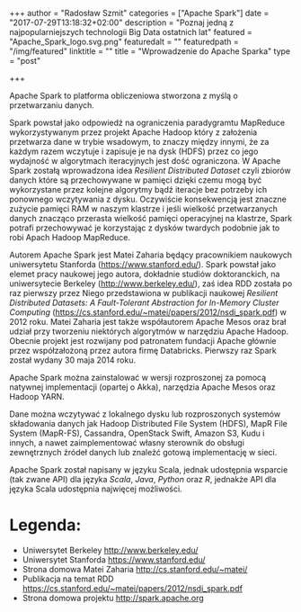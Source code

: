 +++
author = "Radosław Szmit"
categories = ["Apache Spark"]
date = "2017-07-29T13:18:32+02:00"
description = "Poznaj jedną z najpopularniejszych technologii Big Data ostatnich lat"
featured = "Apache_Spark_logo.svg.png"
featuredalt = ""
featuredpath = "/img/featured"
linktitle = ""
title = "Wprowadzenie do Apache Sparka"
type = "post"

+++

Apache Spark to platforma obliczeniowa stworzona z myślą o przetwarzaniu danych.

Spark powstał jako odpowiedź na ograniczenia paradygramtu MapReduce wykorzystywanym przez projekt Apache Hadoop który z założenia przetwarza dane w trybie wsadowym, to znaczy między innymi, że za każdym razem wczytuje i zapisuje je na dysk (HDFS) przez co jego wydajność w algorytmach iteracyjnych jest dość ograniczona. W Apache Spark zostałą wprowadzona idea *Resilient Distributed Dataset* czyli zbiorów danych które są przechowywane w pamięci dzięki czemu mogą być wykorzystane przez kolejne algorytmy bądź iteracje bez potrzeby ich ponownego wczytywania z dysku. Oczywiście konsekwencją jest znaczne zużycie pamięci RAM w naszym klastrze i jeśli wielkość przetwarzanych danych znacząco przerasta wielkość pamięci operacyjnej na klastrze, Spark potrafi przechowywać je korzystając z dysków twardych podobnie jak to robi Apach Hadoop MapReduce.

Autorem Apache Spark jest Matei Zaharia będący pracownikiem naukowych uniwersytetu Stanforda (https://www.stanford.edu/). Spark powstał jako elemet pracy naukowej jego autora, dokładnie studiów doktoranckich, na uniwersytecie Berkeley (http://www.berkeley.edu/), zaś idea RDD została po raz pierwszy przez Niego przedstawiona w publikacji naukowej *Resilient Distributed Datasets: A Fault-Tolerant Abstraction for In-Memory Cluster Computing* (https://cs.stanford.edu/~matei/papers/2012/nsdi_spark.pdf) w 2012 roku. Matei Zaharia jest także współautorem Apache Mesos oraz brał udział przy tworzeniu niektórych algorytmów w narzędziu Apache Hadoop. Obecnie projekt jest rozwijany pod patronatem fundacji Apache głównie przez współzałożoną przez autora firmę Databricks. Pierwszy raz Spark został wydany 30 maja 2014 roku.

Apache Spark można zainstalować w wersji rozproszonej za pomocą natywnej implementacji (opartej o Akka), narzędzia Apache Mesos oraz Hadoop YARN.

Dane można wczytywać z lokalnego dysku lub rozproszonych systemów składowania danych jak Hadoop Distributed File System (HDFS), MapR File System (MapR-FS), Cassandra, OpenStack Swift, Amazon S3, Kudu i innych, a nawet zaimplementować własny sterownik do obsługi zewnętrznych źródeł danych lub znaleźć gotową implementację w sieci.

Apache Spark został napisany w języku Scala, jednak udostępnia wsparcie (tak zwane API) dla języka *Scala*, *Java*, *Python* oraz *R*, jednakże API dla języka Scala udostępnia najwięcej możliwości.

# Legenda:
* Uniwersytet Berkeley http://www.berkeley.edu/
* Uniwersytet Stanforda https://www.stanford.edu/
* Strona domowa Matei Zaharia http://cs.stanford.edu/~matei/
* Publikacja na temat RDD https://cs.stanford.edu/~matei/papers/2012/nsdi_spark.pdf
* Strona domowa projektu http://spark.apache.org
